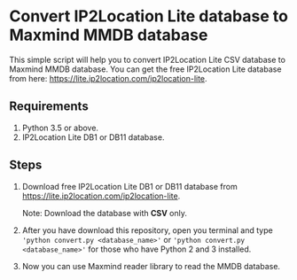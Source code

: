 # Convert IP2Location Lite database to Maxmind MMDB database

This simple script will help you to convert IP2Location Lite CSV database to Maxmind MMDB database. You can get the free IP2Location Lite database from here: https://lite.ip2location.com/ip2location-lite.

## Requirements

1. Python 3.5 or above.
2. IP2Location Lite DB1 or DB11 database.

## Steps

1. Download free IP2Location Lite DB1 or DB11 database from https://lite.ip2location.com/ip2location-lite.

   Note: Download the database with **CSV** only.

2. After you have download this repository, open you terminal and type `'python convert.py <database_name>'` or `'python convert.py <database_name>'` for those who have Python 2 and 3 installed.

3. Now you can use Maxmind reader library to read the MMDB database.

